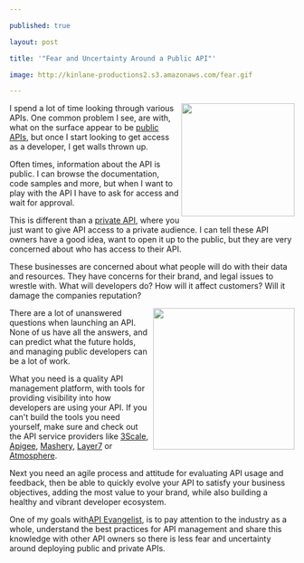 ---
published: true
layout: post
title: '"Fear and Uncertainty Around a Public API"'
image: http://kinlane-productions2.s3.amazonaws.com/fear.gif
---

<img class="c1" src="https://kinlane-productions2.s3.amazonaws.com/fear.gif" alt="" width="200" align="right" />I spend a lot of time looking through various APIs. One common problem I see, are with, what on the surface appear to be <a title="public APIs" href="http://blog.apievangelist.com/2011/06/01/open-vs-closed-apis/">public APIs</a>, but once I start looking to get access as a developer, I get walls thrown up.
<p>Often times, information about the API is public. I can browse the documentation, code samples and more, but when I want to play with the API I have to ask for access and wait for approval.
<p>This is different than a <a title="private APIs" href="http://blog.apievangelist.com/2011/06/01/open-vs-closed-apis/">private API</a>, where you just want to give API access to a private audience. I can tell these API owners have a good idea, want to open it up to the public, but they are very concerned about who has access to their API.
<p>These businesses are concerned about what people will do with their data and resources. They have concerns for their brand, and legal issues to wrestle with. What will developers do? How will it affect customers? Will it damage the companies reputation?
<p><img class="c1" src="https://kinlane-productions2.s3.amazonaws.com/wall-usb-port.jpg" alt="" width="250" align="right" />There are a lot of unanswered questions when launching an API. None of us have all the answers, and can predict what the future holds, and managing public developers can be a lot of work.
<p>What you need is a quality API management platform, with tools for providing visibility into how developers are using your API. If you can't build the tools you need yourself, make sure and check out the API service providers like <a title="3Scale" href="http://blog.apievangelist.com/2010/10/10/3scale-api-services/">3Scale</a>, <a title="Apigee" href="http://blog.apievangelist.com/2010/10/10/apigee-api-services/">Apigee</a>, <a title="Mashery" href="http://blog.apievangelist.com/2010/10/10/mashery-api-services/">Mashery</a>, <a title="Layer7" href="http://blog.apievangelist.com/2011/06/17/layer-7-technologies-launches-new-api-portal/">Layer7</a> or <a title="Atmospher" href="http://blog.apievangelist.com/2011/06/17/atmosphere-a-new-api-management-portal/">Atmosphere</a>.
<p>Next you need an agile process and attitude for evaluating API usage and feedback, then be able to quickly evolve your API to satisfy your business objectives, adding the most value to your brand, while also building a healthy and vibrant developer ecosystem.
<p>One of my goals with<a title="API Evangelist" href="http://blog.apievangelist.com">API Evangelist</a>, is to pay attention to the industry as a whole, understand the best practices for API management and share this knowledge with other API owners so there is less fear and uncertainty around deploying public and private APIs.


